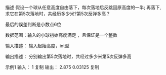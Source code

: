描述
假设一个球从任意高度自由落下，每次落地后反跳回原高度的一半; 再落下, 求它在第5次落地时，共经历多少米?第5次反弹多高？

最后的误差判断是小数点6位


数据范围：输入的小球初始高度满足  ，且保证是一个整数

输入描述：
输入起始高度，int型

输出描述：
分别输出第5次落地时，共经过多少米第5次反弹多高

示例1
输入：
1
复制
输出：
2.875
0.03125
复制